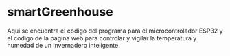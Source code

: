 # smartGreenhouse
Aqui se encuentra el codigo del programa para el microcontrolador ESP32 y el codigo de la  pagina web para controlar y vigilar la temperatura y humedad de un invernadero inteligente.
